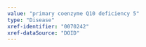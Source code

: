 ```yaml
---
value: "primary coenzyme Q10 deficiency 5"
type: "Disease"
xref-identifier: "0070242"
xref-dataSource: "DOID"
---
```

